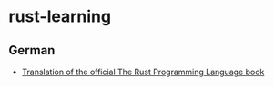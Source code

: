 # rust-learning

## German

* [Translation of the official The Rust Programming Language book](https://rust-lang-de.github.io/rustbook-de/)
